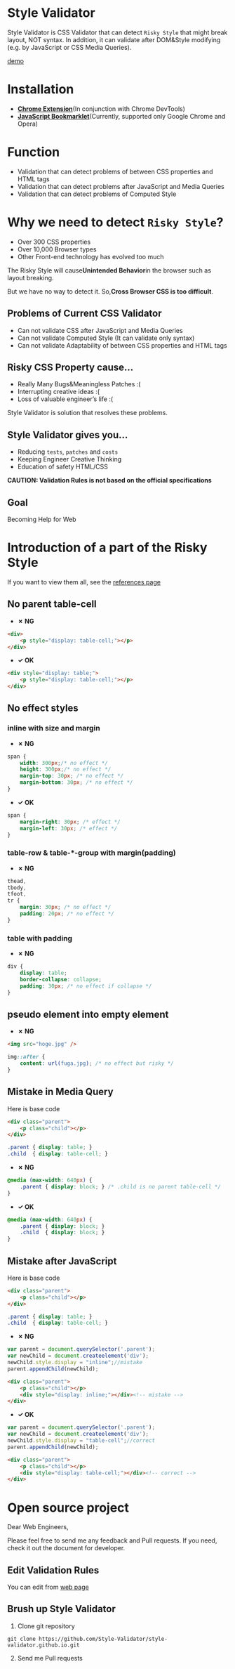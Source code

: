 
Style Validator
============================

Style Validator is CSS Validator that can detect `Risky Style` that might break layout, NOT syntax. In addition, it can validate after DOM&amp;Style modifying (e.g. by JavaScript or CSS Media Queries).

[demo](http://style-validator.github.io/gif_animations/demo.gif)


# Installation

- **[Chrome Extension](https://chrome.google.com/webstore/detail/style-validator/aaeahhnjkelemfcdmkcpaggdhfaffeod)**(In conjunction with Chrome DevTools)
- **[JavaScript Bookmarklet](http://style-validator.github.io/)**(Currently, supported only Google Chrome and Opera)

# Function

- Validation that can detect problems of between CSS properties and HTML tags
- Validation that can detect problems after JavaScript and Media Queries
- Validation that can detect problems of Computed Style

# Why we need to detect `Risky Style`?

- Over 300 CSS properties
- Over 10,000 Browser types
- Other Front-end technology has evolved too much


The Risky Style will cause**Unintended Behavior**in the browser such as layout breaking.

But we have no way to detect it. So,**Cross Browser CSS is too difficult**.


## Problems of Current CSS Validator

- Can not validate CSS after JavaScript and Media Queries
- Can not validate Computed Style (It can validate only syntax)
- Can not validate Adaptability of between CSS properties and HTML tags


## Risky CSS Property cause...

- Really Many Bugs&amp;Meaningless Patches :(
- Interrupting creative ideas :(
- Loss of valuable engineer’s life :(

Style Validator is solution that resolves these problems.


## Style Validator gives you...

- Reducing `tests`, `patches` and `costs`
- Keeping Engineer Creative Thinking
- Education of safety HTML/CSS

**CAUTION: Validation Rules is not based on the official specifications**


## Goal

Becoming Help for Web


# Introduction of a part of the Risky Style

If you want to view them all, see the [references page](http://style-validator.github.io/page/references.html)


## No parent table-cell

* **&#10007; NG**
```html
<div>
	<p style="display: table-cell;"></p>
</div>
```

* **&#10003; OK**
```html
<div style="display: table;">
	<p style="display: table-cell;"></p>
</div>
```

## No effect styles

### inline with size and margin

* **&#10007; NG**
```css
span {
	width: 300px;/* no effect */
	height: 300px;/* no effect */
	margin-top: 30px; /* no effect */
	margin-bottom: 30px; /* no effect */
}
```

* **&#10003; OK**
```css
span {
	margin-right: 30px; /* effect */
	margin-left: 30px; /* effect */
}
```

### table-row &amp; table-*-group with margin(padding)

* **&#10007; NG**
```css
thead,
tbody,
tfoot,
tr {
	margin: 30px; /* no effect */
	padding: 20px; /* no effect */
}
```

### table with padding

* **&#10007; NG**
```css
div {
	display: table;
	border-collapse: collapse;
	padding: 30px; /* no effect if collapse */
}
```

## pseudo element into empty element

* **&#10007; NG**
```html
<img src="hoge.jpg" />
```
```css
img::after {
	content: url(fuga.jpg); /* no effect but risky */
}
```

## Mistake in Media Query

Here is base code
```html
<div class="parent">
	<p class="child"></p>
</div>
```
```css
.parent	{ display: table; }
.child	{ display: table-cell; }
```
* **&#10007; NG**
```css
@media (max-width: 640px) {
	.parent { display: block; } /* .child is no parent table-cell */
}
```
* **&#10003; OK**
```css
@media (max-width: 640px) {
	.parent	{ display: block; }
	.child	{ display: block; }
}
```

## Mistake after JavaScript

Here is base code
```html
<div class="parent">
	<p class="child"></p>
</div>
```
```css
.parent	{ display: table; }
.child	{ display: table-cell; }
```

* **&#10007; NG**
```js
var parent = document.querySelector('.parent');
var newChild = document.createelement('div');
newChild.style.display = "inline";//mistake
parent.appendChild(newChild);
```
```html
<div class="parent">
	<p class="child"></p>
	<div style="display: inline;"></div><!-- mistake -->
</div>
```

* **&#10003; OK**
```js
var parent = document.querySelector('.parent');
var newChild = document.createelement('div');
newChild.style.display = "table-cell";//correct
parent.appendChild(newChild);
```
```html
<div class="parent">
	<p class="child"></p>
	<div style="display: table-cell;"></div><!-- correct -->
</div>
```

# Open source project

Dear Web Engineers,

Please feel free to send me any feedback and Pull requests.
If you need, check it out the document for developer.

## Edit Validation Rules

You can edit from [web page](http://style-validator.github.io/page/rules.html)

## Brush up Style Validator

1. Clone git repository
```
git clone https://github.com/Style-Validator/style-validator.github.io.git
```
2. Send me Pull requests
